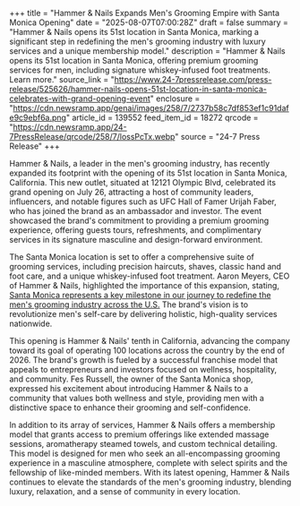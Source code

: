+++
title = "Hammer & Nails Expands Men's Grooming Empire with Santa Monica Opening"
date = "2025-08-07T07:00:28Z"
draft = false
summary = "Hammer & Nails opens its 51st location in Santa Monica, marking a significant step in redefining the men's grooming industry with luxury services and a unique membership model."
description = "Hammer & Nails opens its 51st location in Santa Monica, offering premium grooming services for men, including signature whiskey-infused foot treatments. Learn more."
source_link = "https://www.24-7pressrelease.com/press-release/525626/hammer-nails-opens-51st-location-in-santa-monica-celebrates-with-grand-opening-event"
enclosure = "https://cdn.newsramp.app/genai/images/258/7/2737b58c7df853ef1c91dafe9c9ebf6a.png"
article_id = 139552
feed_item_id = 18272
qrcode = "https://cdn.newsramp.app/24-7PressRelease/qrcode/258/7/lossPcTx.webp"
source = "24-7 Press Release"
+++

<p>Hammer & Nails, a leader in the men's grooming industry, has recently expanded its footprint with the opening of its 51st location in Santa Monica, California. This new outlet, situated at 12121 Olympic Blvd, celebrated its grand opening on July 26, attracting a host of community leaders, influencers, and notable figures such as UFC Hall of Famer Urijah Faber, who has joined the brand as an ambassador and investor. The event showcased the brand's commitment to providing a premium grooming experience, offering guests tours, refreshments, and complimentary services in its signature masculine and design-forward environment.</p><p>The Santa Monica location is set to offer a comprehensive suite of grooming services, including precision haircuts, shaves, classic hand and foot care, and a unique whiskey-infused foot treatment. Aaron Meyers, CEO of Hammer & Nails, highlighted the importance of this expansion, stating, <a href='https://www.hammerandnails.com' rel='nofollow' target='_blank'>Santa Monica represents a key milestone in our journey to redefine the men's grooming industry across the U.S.</a> The brand's vision is to revolutionize men's self-care by delivering holistic, high-quality services nationwide.</p><p>This opening is Hammer & Nails' tenth in California, advancing the company toward its goal of operating 100 locations across the country by the end of 2026. The brand's growth is fueled by a successful franchise model that appeals to entrepreneurs and investors focused on wellness, hospitality, and community. Fes Russell, the owner of the Santa Monica shop, expressed his excitement about introducing Hammer & Nails to a community that values both wellness and style, providing men with a distinctive space to enhance their grooming and self-confidence.</p><p>In addition to its array of services, Hammer & Nails offers a membership model that grants access to premium offerings like extended massage sessions, aromatherapy steamed towels, and custom technical detailing. This model is designed for men who seek an all-encompassing grooming experience in a masculine atmosphere, complete with select spirits and the fellowship of like-minded members. With its latest opening, Hammer & Nails continues to elevate the standards of the men's grooming industry, blending luxury, relaxation, and a sense of community in every location.</p>